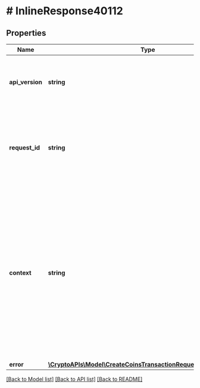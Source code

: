 # # InlineResponse40112

## Properties

Name | Type | Description | Notes
------------ | ------------- | ------------- | -------------
**api_version** | **string** | Specifies the version of the API that incorporates this endpoint. |
**request_id** | **string** | Defines the ID of the request. The &#x60;requestId&#x60; is generated by Crypto APIs and it&#39;s unique for every request. |
**context** | **string** | In batch situations the user can use the context to correlate responses with requests. This property is present regardless of whether the response was successful or returned as an error. &#x60;context&#x60; is specified by the user. | [optional]
**error** | [**\CryptoAPIs\Model\CreateCoinsTransactionRequestFromWalletE401**](CreateCoinsTransactionRequestFromWalletE401.md) |  |

[[Back to Model list]](../../README.md#models) [[Back to API list]](../../README.md#endpoints) [[Back to README]](../../README.md)

